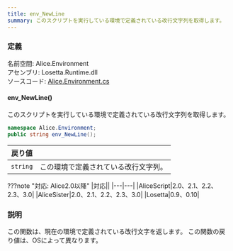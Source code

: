 ```yaml
---
title: env_NewLine
summary: このスクリプトを実行している環境で定義されている改行文字列を取得します。
---
```

### 定義
名前空間: Alice.Environment<br/>
アセンブリ: Losetta.Runtime.dll<br/>
ソースコード: [Alice.Environment.cs](https://github.com/WSOFT-Project/Losetta/blob/master/Losetta.Runtime/Alice.Environment.cs)

#### env_NewLine()

このスクリプトを実行している環境で定義されている改行文字列を取得します。

```cs title="AliceScript"
namespace Alice.Environment;
public string env_NewLine();
```

|戻り値| |
|-|-|
|`string`|この環境で定義されている改行文字列。|

???note "対応: Alice2.0以降"
    |対応||
    |---|---|
    |AliceScript|2.0、2.1、2.2、2.3、3.0|
    |AliceSister|2.0、2.1、2.2、2.3、3.0|
    |Losetta|0.9、0.10|

### 説明
この関数は、現在の環境で定義されている改行文字を返します。
この関数の戻り値は、OSによって異なります。